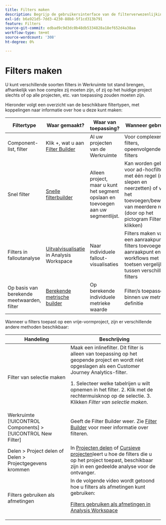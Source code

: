 ```yaml
---
title: Filters maken
description: Begrijp de gebruikersinterface van de filterverwezenlijking.
exl-id: b6a921d5-7dd3-4230-88b8-5f1cd313b791
feature: Filters
source-git-commit: edbad9c9d3dc0b48db5334828a18ef652d4a38aa
workflow-type: tm+mt
source-wordcount: '308'
ht-degree: 0%

---
```


# Filters maken

U kunt verschillende soorten filters in Werkruimte tot stand brengen, afhankelijk van hoe complex zij moeten zijn, of zij op het huidige project slechts of op alle projecten, etc. van toepassing zouden moeten zijn.

Hieronder volgt een overzicht van de beschikbare filtertypen, met koppelingen naar informatie over hoe u deze kunt maken:

| Filtertype | Waar gemaakt? | Waar van toepassing? | Wanneer gebruiken |
| --- | --- | --- | --- |
| Component-list, filter | Klik +, wat u aan [Filter Builder](/help/components/filters/filter-builder.md) | Al uw projecten van de Werkruimte | Voor complexere filters, opeenvolgende filters |
| Snel filter | [Snelle filterbuilder](/help/components/filters/quick-filters.md) | Alleen project, maar u kunt het segment opslaan en toevoegen aan uw segmentlijst. | Kan worden gebruikt voor ad-hocfilters met één regel (met slepen en neerzetten) of voor het toevoegen/bewerken van meerdere regels (door op het pictogram Filter te klikken) |
| Filters in falloutanalyse | [Uitvalvisualisatie](/help/analysis-workspace/visualizations/fallout/compare-segments-fallout.md) in Analysis Workspace | Naar individuele fallout-visualisaties | Filters maken van een aanraakpunt, filters toevoegen als aanraakpunt en workflows met toetsen vergelijken tussen verschillende filters |
| Op basis van berekende meetwaarden, filter | [Berekende metrische builder](/help/components/calc-metrics/cm-workflow/metrics-with-segments.md) | Op berekende individuele metrieke waarde | Filter/s toepassen binnen uw metrische definitie |

Wanneer u filters toepast op een vrije-vormproject, zijn er verschillende andere methoden beschikbaar:

| Handeling | Beschrijving |
| --- | --- |
| Filter van selectie maken | Maak een inlinefilter. Dit filter is alleen van toepassing op het geopende project en wordt niet opgeslagen als een Customer Journey Analytics-filter.<p> 1. Selecteer welke tabelrijen u wilt opnemen in het filter.  2. Klik met de rechtermuisknop op de selectie.  3. Klikken *Filter van selectie maken*. |
| Werkruimte [!UICONTROL Components] > [!UICONTROL New Filter] | Geeft de Filter Builder weer. Zie [Filter Builder](/help/components/filters/filter-builder.md) voor meer informatie over filteren. |
| Delen > Project delen of Delen > Projectgegevens krommen | In [Projecten delen](/help/analysis-workspace/curate-share/share-projects.md) of [Cursieve projecten](/help/analysis-workspace/curate-share/curate.md)leert u hoe de filters die u op het project toepast, beschikbaar zijn in een gedeelde analyse voor de ontvanger. |
| Filters gebruiken als afmetingen | In de volgende video wordt getoond hoe u filters als afmetingen kunt gebruiken:  <p>[Filters gebruiken als afmetingen in Analysis Workspace](https://experienceleague.adobe.com/docs/customer-journey-analytics-learn/tutorials/components/filters/use-filters-as-dimensions.html)</p> |
